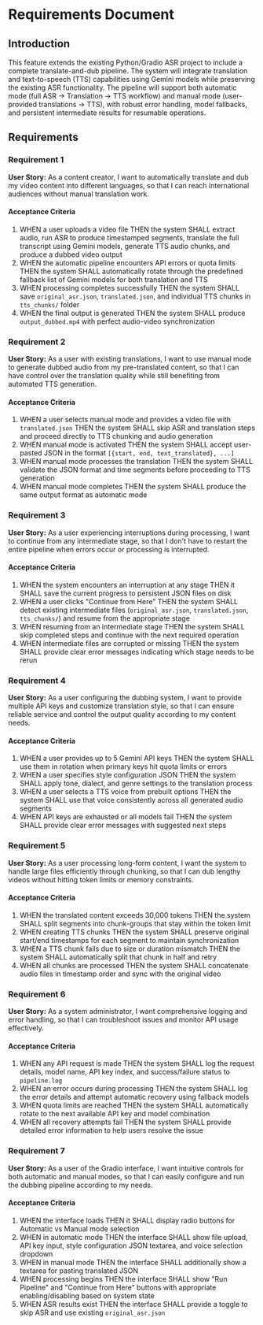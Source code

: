 # Requirements Document

## Introduction

This feature extends the existing Python/Gradio ASR project to include a complete translate-and-dub pipeline. The system will integrate translation and text-to-speech (TTS) capabilities using Gemini models while preserving the existing ASR functionality. The pipeline will support both automatic mode (full ASR → Translation → TTS workflow) and manual mode (user-provided translations → TTS), with robust error handling, model fallbacks, and persistent intermediate results for resumable operations.

## Requirements

### Requirement 1

**User Story:** As a content creator, I want to automatically translate and dub my video content into different languages, so that I can reach international audiences without manual translation work.

#### Acceptance Criteria

1. WHEN a user uploads a video file THEN the system SHALL extract audio, run ASR to produce timestamped segments, translate the full transcript using Gemini models, generate TTS audio chunks, and produce a dubbed video output
2. WHEN the automatic pipeline encounters API errors or quota limits THEN the system SHALL automatically rotate through the predefined fallback list of Gemini models for both translation and TTS
3. WHEN processing completes successfully THEN the system SHALL save `original_asr.json`, `translated.json`, and individual TTS chunks in `tts_chunks/` folder
4. WHEN the final output is generated THEN the system SHALL produce `output_dubbed.mp4` with perfect audio-video synchronization

### Requirement 2

**User Story:** As a user with existing translations, I want to use manual mode to generate dubbed audio from my pre-translated content, so that I can have control over the translation quality while still benefiting from automated TTS generation.

#### Acceptance Criteria

1. WHEN a user selects manual mode and provides a video file with `translated.json` THEN the system SHALL skip ASR and translation steps and proceed directly to TTS chunking and audio generation
2. WHEN manual mode is activated THEN the system SHALL accept user-pasted JSON in the format `[{start, end, text_translated}, ...]`
3. WHEN manual mode processes the translation THEN the system SHALL validate the JSON format and time segments before proceeding to TTS generation
4. WHEN manual mode completes THEN the system SHALL produce the same output format as automatic mode

### Requirement 3

**User Story:** As a user experiencing interruptions during processing, I want to continue from any intermediate stage, so that I don't have to restart the entire pipeline when errors occur or processing is interrupted.

#### Acceptance Criteria

1. WHEN the system encounters an interruption at any stage THEN it SHALL save the current progress to persistent JSON files on disk
2. WHEN a user clicks "Continue from Here" THEN the system SHALL detect existing intermediate files (`original_asr.json`, `translated.json`, `tts_chunks/`) and resume from the appropriate stage
3. WHEN resuming from an intermediate stage THEN the system SHALL skip completed steps and continue with the next required operation
4. WHEN intermediate files are corrupted or missing THEN the system SHALL provide clear error messages indicating which stage needs to be rerun

### Requirement 4

**User Story:** As a user configuring the dubbing system, I want to provide multiple API keys and customize translation style, so that I can ensure reliable service and control the output quality according to my content needs.

#### Acceptance Criteria

1. WHEN a user provides up to 5 Gemini API keys THEN the system SHALL use them in rotation when primary keys hit quota limits or errors
2. WHEN a user specifies style configuration JSON THEN the system SHALL apply tone, dialect, and genre settings to the translation process
3. WHEN a user selects a TTS voice from prebuilt options THEN the system SHALL use that voice consistently across all generated audio segments
4. WHEN API keys are exhausted or all models fail THEN the system SHALL provide clear error messages with suggested next steps

### Requirement 5

**User Story:** As a user processing long-form content, I want the system to handle large files efficiently through chunking, so that I can dub lengthy videos without hitting token limits or memory constraints.

#### Acceptance Criteria

1. WHEN the translated content exceeds 30,000 tokens THEN the system SHALL split segments into chunk-groups that stay within the token limit
2. WHEN creating TTS chunks THEN the system SHALL preserve original start/end timestamps for each segment to maintain synchronization
3. WHEN a TTS chunk fails due to size or duration mismatch THEN the system SHALL automatically split that chunk in half and retry
4. WHEN all chunks are processed THEN the system SHALL concatenate audio files in timestamp order and sync with the original video

### Requirement 6

**User Story:** As a system administrator, I want comprehensive logging and error handling, so that I can troubleshoot issues and monitor API usage effectively.

#### Acceptance Criteria

1. WHEN any API request is made THEN the system SHALL log the request details, model name, API key index, and success/failure status to `pipeline.log`
2. WHEN an error occurs during processing THEN the system SHALL log the error details and attempt automatic recovery using fallback models
3. WHEN quota limits are reached THEN the system SHALL automatically rotate to the next available API key and model combination
4. WHEN all recovery attempts fail THEN the system SHALL provide detailed error information to help users resolve the issue

### Requirement 7

**User Story:** As a user of the Gradio interface, I want intuitive controls for both automatic and manual modes, so that I can easily configure and run the dubbing pipeline according to my needs.

#### Acceptance Criteria

1. WHEN the interface loads THEN it SHALL display radio buttons for Automatic vs Manual mode selection
2. WHEN in automatic mode THEN the interface SHALL show file upload, API key input, style configuration JSON textarea, and voice selection dropdown
3. WHEN in manual mode THEN the interface SHALL additionally show a textarea for pasting translated JSON
4. WHEN processing begins THEN the interface SHALL show "Run Pipeline" and "Continue from Here" buttons with appropriate enabling/disabling based on system state
5. WHEN ASR results exist THEN the interface SHALL provide a toggle to skip ASR and use existing `original_asr.json`